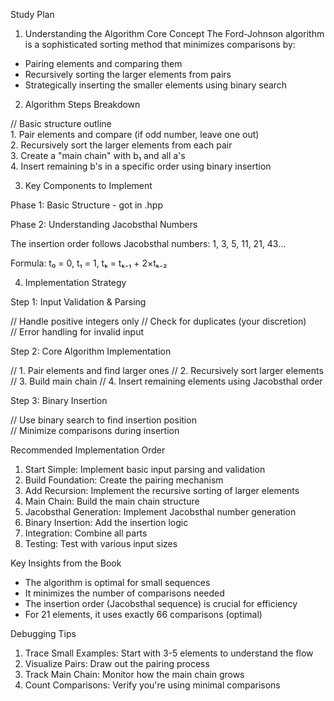 Study Plan
1. Understanding the Algorithm Core Concept
The Ford-Johnson algorithm is a sophisticated sorting method that minimizes comparisons by:

- Pairing elements and comparing them
- Recursively sorting the larger elements from pairs
- Strategically inserting the smaller elements using binary search

2. Algorithm Steps Breakdown

// Basic structure outline
1. Pair elements and compare (if odd number, leave one out)
2. Recursively sort the larger elements from each pair
3. Create a "main chain" with b₁ and all a's
4. Insert remaining b's in a specific order using binary insertion

3. Key Components to Implement

Phase 1: Basic Structure - got in .hpp

Phase 2: Understanding Jacobsthal Numbers

The insertion order follows Jacobsthal numbers: 1, 3, 5, 11, 21, 43...

Formula: t₀ = 0, t₁ = 1, tₖ = tₖ₋₁ + 2×tₖ₋₂

4. Implementation Strategy

Step 1: Input Validation & Parsing

// Handle positive integers only
// Check for duplicates (your discretion)
// Error handling for invalid input

Step 2: Core Algorithm Implementation

// 1. Pair elements and find larger ones
// 2. Recursively sort larger elements
// 3. Build main chain
// 4. Insert remaining elements using Jacobsthal order

Step 3: Binary Insertion

// Use binary search to find insertion position
// Minimize comparisons during insertion

Recommended Implementation Order
1. Start Simple: Implement basic input parsing and validation
2. Build Foundation: Create the pairing mechanism
3. Add Recursion: Implement the recursive sorting of larger elements
4. Main Chain: Build the main chain structure
5. Jacobsthal Generation: Implement Jacobsthal number generation
6. Binary Insertion: Add the insertion logic
7. Integration: Combine all parts
8. Testing: Test with various input sizes

Key Insights from the Book
- The algorithm is optimal for small sequences
- It minimizes the number of comparisons needed
- The insertion order (Jacobsthal sequence) is crucial for efficiency
- For 21 elements, it uses exactly 66 comparisons (optimal)

Debugging Tips

1. Trace Small Examples: Start with 3-5 elements to understand the flow
2. Visualize Pairs: Draw out the pairing process
3. Track Main Chain: Monitor how the main chain grows
4. Count Comparisons: Verify you're using minimal comparisons
